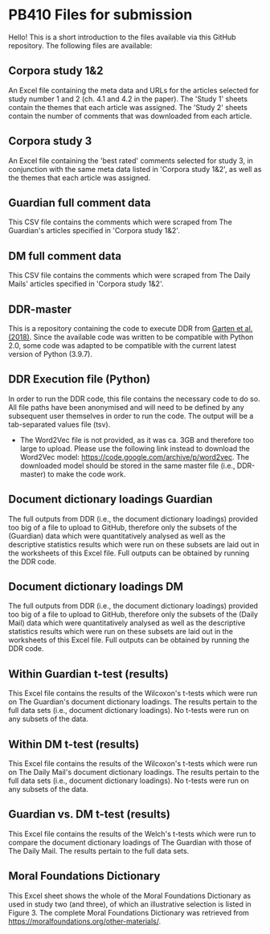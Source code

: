 # PB410 Files for submission

Hello! This is a short introduction to the files available via this GitHub repository. The following files are available: 

## Corpora study 1&2
An Excel file containing the meta data and URLs for the articles selected for study number 1 and 2 (ch. 4.1 and 4.2 in the paper). The 'Study 1' sheets contain the themes that each article was assigned. The 'Study 2' sheets contain the number of comments that was downloaded from each article. 

## Corpora study 3
An Excel file containing the 'best rated' comments selected for study 3, in conjunction with the same meta data listed in 'Corpora study 1&2', as well as the themes that each article was assigned. 

## Guardian full comment data
This CSV file contains the comments which were scraped from The Guardian's articles specified in 'Corpora study 1&2'. 

## DM full comment data
This CSV file contains the comments which were scraped from The Daily Mails' articles specified in 'Corpora study 1&2'. 

## DDR-master
This is a repository containing the code to execute DDR from [Garten et al. (2018)](https://link.springer.com/article/10.3758/s13428-017-0875-9). Since the available code was written to be compatible with Python 2.0, some code was adapted to be compatible with the current latest version of Python (3.9.7). 

## DDR Execution file (Python)
In order to run the DDR code, this file contains the necessary code to do so. All file paths have been anonymised and will need to be defined by any subsequent user themselves in order to run the code. The output will be a tab-separated values file (tsv). 

* The Word2Vec file is not provided, as it was ca. 3GB and therefore too large to upload. Please use the following link instead to download the Word2Vec model: https://code.google.com/archive/p/word2vec. The downloaded model should be stored in the same master file (i.e., DDR-master) to make the code work. 

## Document dictionary loadings Guardian
The full outputs from DDR (i.e., the document dictionary loadings) provided too big of a file to upload to GitHub, therefore only the subsets of the (Guardian) data which were quantitatively analysed as well as the descriptive statistics results which were run on these subsets are laid out in the worksheets of this Excel file. Full outputs can be obtained by running the DDR code.  

## Document dictionary loadings DM
The full outputs from DDR (i.e., the document dictionary loadings) provided too big of a file to upload to GitHub, therefore only the subsets of the (Daily Mail) data which were quantitatively analysed as well as the descriptive statistics results which were run on these subsets are laid out in the worksheets of this Excel file. Full outputs can be obtained by running the DDR code. 

## Within Guardian t-test (results)
This Excel file contains the results of the Wilcoxon's t-tests which were run on The Guardian's document dictionary loadings. The results pertain to the full data sets (i.e., document dictionary loadings). No t-tests were run on any subsets of the data. 

## Within DM t-test (results)
This Excel file contains the results of the Wilcoxon's t-tests which were run on The Daily Mail's document dictionary loadings. The results pertain to the full data sets (i.e., document dictionary loadings). No t-tests were run on any subsets of the data. 

## Guardian vs. DM t-test (results)
This Excel file contains the results of the Welch's t-tests which were run to compare the document dictionary loadings of The Guardian with those of The Daily Mail. The results pertain to the full data sets. 


## Moral Foundations Dictionary
This Excel sheet shows the whole of the Moral Foundations Dictionary as used in study two (and three), of which an illustrative selection is listed in Figure 3. The complete Moral Foundations Dictionary was retrieved from https://moralfoundations.org/other-materials/. 